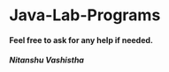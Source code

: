 # Java-Lab-Programs

<h4>Feel free to ask for any help if needed.</h4>

<h5>Nitanshu Vashistha</h5>
